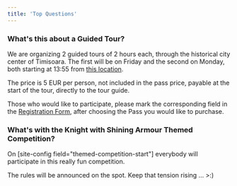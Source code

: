 ```yaml
---
title: 'Top Questions'
---
```


### What's this about a Guided Tour?

We are organizing 2 guided tours of 2 hours each, through the historical city center of Timisoara.
The first will be on Friday and the second on Monday, both starting at 13:55 from [this location](https://goo.gl/maps/97sA2K6Ynor).

The price is 5 EUR per person, not included in the pass price, payable at the start of the tour, directly to the tour guide.

Those who would like to participate, please mark the corresponding field in the [Registration Form](http://cs.ovswebsites.com/buy-tickets), after choosing the Pass you would like to purchase.

### What's with the Knight with Shining Armour Themed Competition?

On [site-config field="themed-competition-start"] everybody will participate in this really fun competition. 

The rules will be announced on the spot. Keep that tension rising ... >:)